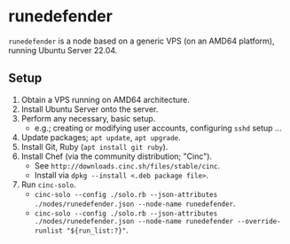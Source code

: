 # runedefender

`runedefender` is a node based on a generic VPS (on an AMD64 platform), running
Ubuntu Server 22.04.

## Setup

1. Obtain a VPS running on AMD64 architecture.
2. Install Ubuntu Server onto the server.
3. Perform any necessary, basic setup.
    - e.g.; creating or modifying user accounts, configuring `sshd` setup ...
4. Update packages; `apt update`, `apt upgrade`.
5. Install Git, Ruby (`apt install git ruby`).
6. Install Chef (via the community distribution; "Cinc").
    - See `http://downloads.cinc.sh/files/stable/cinc`.
    - Install via `dpkg --install <.deb package file>`.
7. Run `cinc-solo`.
    - `cinc-solo --config ./solo.rb --json-attributes ./nodes/runedefender.json --node-name runedefender`.
    - `cinc-solo --config ./solo.rb --json-attributes ./nodes/runedefender.json --node-name runedefender --override-runlist "${run_list:?}"`.
